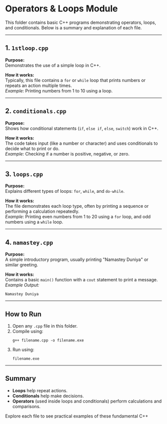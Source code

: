 # Operators & Loops Module

This folder contains basic C++ programs demonstrating operators, loops, and conditionals. Below is a summary and explanation of each file.

---

## 1. `1stloop.cpp`
**Purpose:**  
Demonstrates the use of a simple loop in C++.

**How it works:**  
Typically, this file contains a `for` or `while` loop that prints numbers or repeats an action multiple times.  
*Example:* Printing numbers from 1 to 10 using a loop.

---

## 2. `conditionals.cpp`
**Purpose:**  
Shows how conditional statements (`if`, `else if`, `else`, `switch`) work in C++.

**How it works:**  
The code takes input (like a number or character) and uses conditionals to decide what to print or do.  
*Example:* Checking if a number is positive, negative, or zero.

---

## 3. `loops.cpp`
**Purpose:**  
Explains different types of loops: `for`, `while`, and `do-while`.

**How it works:**  
The file demonstrates each loop type, often by printing a sequence or performing a calculation repeatedly.  
*Example:* Printing even numbers from 1 to 20 using a `for` loop, and odd numbers using a `while` loop.

---

## 4. `namastey.cpp`
**Purpose:**  
A simple introductory program, usually printing "Namastey Duniya" or similar greeting.

**How it works:**  
Contains a basic `main()` function with a `cout` statement to print a message.  
*Example Output:*  
```
Namastey Duniya
```

---

## How to Run

1. Open any `.cpp` file in this folder.
2. Compile using:  
   ```
   g++ filename.cpp -o filename.exe
   ```
3. Run using:  
   ```
   filename.exe
   ```

---

## Summary

- **Loops** help repeat actions.
- **Conditionals** help make decisions.
- **Operators** (used inside loops and conditionals) perform calculations and comparisons.

Explore each file to see practical examples of these fundamental C++